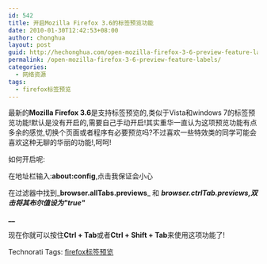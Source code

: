 ```yaml
---
id: 542
title: 开启Mozilla Firefox 3.6的标签预览功能
date: 2010-01-30T12:42:53+08:00
author: chonghua
layout: post
guid: http://hechonghua.com/open-mozilla-firefox-3-6-preview-feature-labels/
permalink: /open-mozilla-firefox-3-6-preview-feature-labels/
categories:
  - 网络资源
tags:
  - firefox标签预览
---
```

最新的**Mozilla Firefox 3.6**是支持标签预览的,类似于Vista和windows 7的标签预览功能!默认是没有开启的,需要自己手动开启!其实重华一直认为这项预览功能有点多余的感觉,切换个页面或者程序有必要预览吗?不过喜欢一些特效类的同学可能会喜欢这种无聊的华丽的功能!,呵呵!

<!--more-->

如何开启呢:

在地址栏输入:**about:config**,点击我保证会小心

在过滤器中找到_**browser.allTabs.previews**_ 和 _**browser.ctrlTab.previews,双击将其布尔值设为"true"**_</p> 

**__**

现在你就可以按住**Ctrl + Tab**或者**Ctrl + Shift + Tab**来使用这项功能了!</p> </p> </p> </p> </p> 

<div style="padding-bottom: 0px; margin: 0px; padding-left: 0px; padding-right: 0px; display: inline; float: none; padding-top: 0px" id="scid:0767317B-992E-4b12-91E0-4F059A8CECA8:c6a0d3f9-1bb0-41be-9675-b464ea26b2b5" class="wlWriterEditableSmartContent">
  Technorati Tags: <a href="http://technorati.com/tags/firefox%e6%a0%87%e7%ad%be%e9%a2%84%e8%a7%88" rel="tag">firefox标签预览</a>
</div>